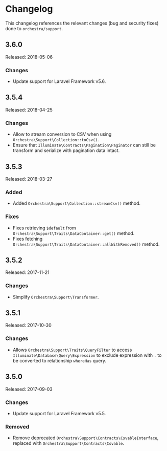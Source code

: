 # Changelog

This changelog references the relevant changes (bug and security fixes) done to `orchestra/support`.

## 3.6.0

Released: 2018-05-06

### Changes

* Update support for Laravel Framework v5.6.

## 3.5.4

Released: 2018-04-25

### Changes

* Allow to stream conversion to CSV when using `Orchestra\Support\Collection::toCsv()`.
* Ensure that `Illuminate\Contracts\Pagination\Paginator` can still be transform and serialize with pagination data intact.

## 3.5.3

Released: 2018-03-27

### Added

* Added `Orchestra\Support\Collection::streamCsv()` method.

### Fixes

* Fixes retrieving `$default` from `Orchestra\Support\Traits\DataContainer::get()` method.
* Fixes fetching `Orchestra\Support\Traits\DataContainer::allWithRemoved()` method.

## 3.5.2

Released: 2017-11-21

### Changes

* Simplify `Orchestra\Support\Transformer`.

## 3.5.1

Released: 2017-10-30

### Changes

* Allows `Orchestra\Support\Traits\QueryFilter` to access `Illuminate\Database\Query\Expression` to exclude expression with `.` to be converted to relationship `whereHas` query.

## 3.5.0

Released: 2017-09-03

### Changes

* Update support for Laravel Framework v5.5.

### Removed

* Remove deprecated `Orchestra\Support\Contracts\CsvableInterface`, replaced with `Orchestra\Support\Contracts\Csvable`.
